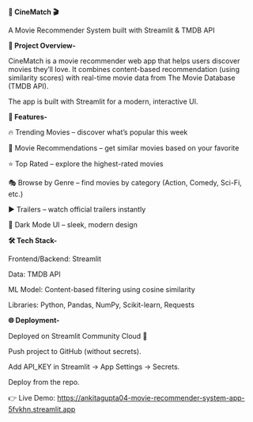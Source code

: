 **🍿 CineMatch 🎬**

A Movie Recommender System built with Streamlit & TMDB API

**📌 Project Overview-**

CineMatch is a movie recommender web app that helps users discover movies they’ll love.
It combines content-based recommendation (using similarity scores) with real-time movie data from The Movie Database (TMDB API).

The app is built with Streamlit for a modern, interactive UI.

**🚀 Features-**

🔥 Trending Movies – discover what’s popular this week

🎥 Movie Recommendations – get similar movies based on your favorite

⭐ Top Rated – explore the highest-rated movies

🎭 Browse by Genre – find movies by category (Action, Comedy, Sci-Fi, etc.)

▶ Trailers – watch official trailers instantly

🎨 Dark Mode UI – sleek, modern design

**🛠️ Tech Stack-**

Frontend/Backend: Streamlit

Data: TMDB API

ML Model: Content-based filtering using cosine similarity

Libraries: Python, Pandas, NumPy, Scikit-learn, Requests

**🌐 Deployment-**

Deployed on Streamlit Community Cloud
 🚀

Push project to GitHub (without secrets).

Add API_KEY in Streamlit → App Settings → Secrets.

Deploy from the repo.

👉 Live Demo: https://ankitagupta04-movie-recommender-system-app-5fvkhn.streamlit.app
